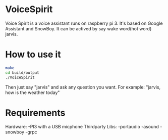 # VoiceSpirit

Voice Spirit is a voice assistant runs on raspberry pi 3. It's based on Google Assistant and SnowBoy. 
It can be actived by say wake word(hot word) jarvis.


# How to use it
```bash
make
cd build/output
./VoiceSpirit
```
Then just say "jarvis" and ask any question you want. For example:
"jarvis, how is the weather today"

# Requirements 
Hardware:
  -PI3 with a USB micphone
Thirdparty Libs:
  -portaudio
  -asound
  -snowboy
  -grpc
